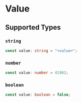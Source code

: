# Value


## Supported Types

### `string`

```typescript
const value: string = "<value>";
```

### `number`

```typescript
const value: number = 41962;
```

### `boolean`

```typescript
const value: boolean = false;
```

